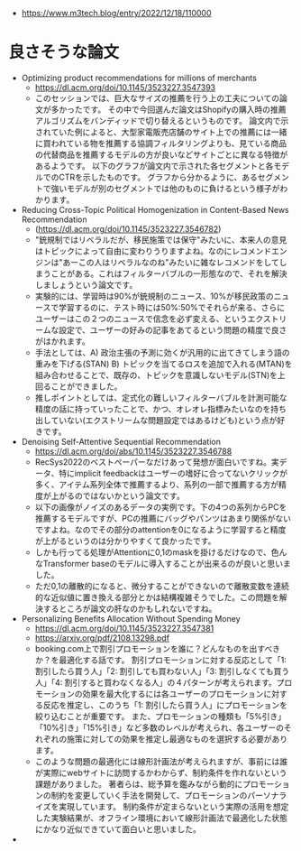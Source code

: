- https://www.m3tech.blog/entry/2022/12/18/110000

# 良さそうな論文
- Optimizing product recommendations for millions of merchants
  - https://dl.acm.org/doi/10.1145/3523227.3547393
  - このセッションでは、巨大なサイズの推薦を行う上の工夫についての論文が多かったです。 その中で今回選んだ論文はShopifyの購入時の推薦アルゴリズムをバンディッドで切り替えるというものです。 論文内で示されていた例によると、大型家電販売店舗のサイト上での推薦には一緒に買われている物を推薦する協調フィルタリングよりも、見ている商品の代替商品を推薦するモデルの方が良いなどサイトごとに異なる特徴があるようです。 以下のグラフが論文内で示された各セグメントと各モデルでのCTRを示したものです。 グラフから分かるように、あるセグメントで強いモデルが別のセグメントでは他のものに負けるという様子がわかります。
- Reducing Cross-Topic Political Homogenization in Content-Based News Recommendation
  - (https://dl.acm.org/doi/10.1145/3523227.3546782)
  - "銃規制ではリベラルだが、移民施策では保守"みたいに、本来人の意見はトピックによって自由に変わりうりますよね。なのにレコメンドエンジンは"あーこの人はリベラルなのね"みたいに雑なレコメンドをしてしまうことがある。これはフィルターバブルの一形態なので、それを解決しましょうという論文です。
  - 実験的には、学習時は90%が銃規制のニュース、10%が移民政策のニュースで学習するのに、テスト時には50%:50%でそれらが来る、さらにユーザーはこの２つのニュースで信念を必ず変える、というエクストリームな設定で、ユーザーの好みの記事をあてるという問題の精度で良さがはかれます。
  - 手法としては、A) 政治主張の予測に効くが汎用的に出てきてしまう語の重みを下げる(STAN) B) トピックを当てるロスを追加で入れる(MTAN)を組み合わせることで、既存の、トピックを意識しないモデル(STN)を上回ることができました。
  - 推しポイントとしては、定式化の難しいフィルターバブルを計測可能な精度の話に持っていったことで、かつ、オレオレ指標みたいなのを持ち出していない(エクストリームな問題設定ではあるけども)という点が好きです。
- Denoising Self-Attentive Sequential Recommendation
  - https://dl.acm.org/doi/abs/10.1145/3523227.3546788
  - RecSys2022のベストペーパーなだけあって発想が面白いですね。実データ、特にimplicit feedbackはユーザーの嗜好に合ってないクリックが多く、アイテム系列全体で推薦するより、系列の一部で推薦する方が精度が上がるのではないかという論文です。
  - 以下の画像がノイズのあるデータの実例です。下の4つの系列からPCを推薦するモデルですが、PCの推薦にバッグやパンツはあまり関係がないですよね。なのでその部分のattentionを0になるように学習すると精度が上がるというのは分かりやすくて良かったです。
  - しかも行ってる処理がAttentionに0,1のmaskを掛けるだけなので、色んなTransformer baseのモデルに導入することが出来るのが良いと思いました。
  - ただ0,1の離散的になると、微分することができないので離散変数を連続的な近似値に置き換える部分とかは結構複雑そうでした。この問題を解決するところが論文の肝なのかもしれないですね。
- Personalizing Benefits Allocation Without Spending Money
  - https://dl.acm.org/doi/10.1145/3523227.3547381
  - https://arxiv.org/pdf/2108.13298.pdf
  - booking.com上で割引プロモーションを誰に？どんなものを出すべきか？を最適化する話です。 割引プロモーションに対する反応として「1: 割引したら買う人」「2: 割引しても買わない人」「3: 割引しなくても買う人」「4: 割引すると買わなくなる人」の４パターンが考えられます。プロモーションの効果を最大化するには各ユーザーのプロモーションに対する反応を推定し、このうち「1: 割引したら買う人」にプロモーションを絞り込むことが重要です。 また、プロモーションの種類も「5%引き」「10%引き」「15%引き」など多数のレベルが考えられ、各ユーザーのそれぞれの施策に対しての効果を推定し最適なものを選択する必要があります。
  - このような問題の最適化には線形計画法が考えられますが、事前には誰が実際にwebサイトに訪問するかわからず、制約条件を作れないという課題がありました。 著者らは、総予算を鑑みながら動的にプロモーションの制約を変更していく手法を開発して、プロモーションのパーソナライズを実現しています。 制約条件が定まらないという実際の活用を想定した実験結果が、オフライン環境において線形計画法で最適化した状態にかなり近似できていて面白いと思いました。
- 
